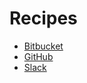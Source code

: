 # Recipes

* [Bitbucket](docs/recipes/bitbucket.md)
* [GitHub](docs/recipes/github.md)
* [Slack](docs/recipes/slack.md)

